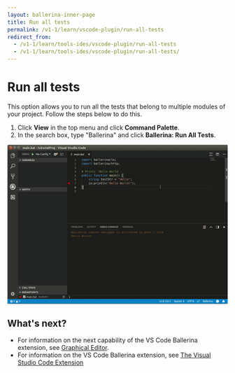 ```yaml
---
layout: ballerina-inner-page
title: Run all tests
permalink: /v1-1/learn/vscode-plugin/run-all-tests
redirect_from:
  - /v1-1/learn/tools-ides/vscode-plugin/run-all-tests
  - /v1-1/learn/tools-ides/vscode-plugin/run-all-tests/
---
```


# Run all tests

This option allows you to run all the tests that belong to multiple modules of your project. Follow the steps below to do this.

1. Click **View** in the top menu and click **Command Palette**.
2. In the search box, type "Ballerina" and click **Ballerina: Run All Tests**.

![Run all tests](/v1-1/learn/images/run-all-tests.gif)

## What's next?

- For information on the next capability of the VS Code Ballerina extension, see [Graphical Editor](/v1-1/learn/vscode-plugin/graphical-editor.md).
- For information on the VS Code Ballerina extension, see [The Visual Studio Code Extension](/v1-1/learn/vscode-plugin/vscode-plugin.md)